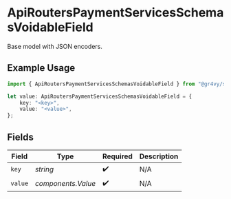 # ApiRoutersPaymentServicesSchemasVoidableField

Base model with JSON encoders.

## Example Usage

```typescript
import { ApiRoutersPaymentServicesSchemasVoidableField } from "@gr4vy/sdk/models/components";

let value: ApiRoutersPaymentServicesSchemasVoidableField = {
    key: "<key>",
    value: "<value>",
};
```

## Fields

| Field              | Type               | Required           | Description        |
| ------------------ | ------------------ | ------------------ | ------------------ |
| `key`              | *string*           | :heavy_check_mark: | N/A                |
| `value`            | *components.Value* | :heavy_check_mark: | N/A                |